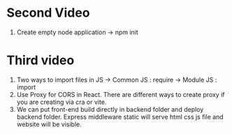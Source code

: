 # Second Video
1. Create empty node application -> npm init

# Third video
1. Two ways to import files in JS 
            -> Common JS : require
            -> Module JS : import
2. Use Proxy for CORS in React. There are different ways to create proxy if you are creating via cra or vite.
3. We can put front-end build directly in backend folder and deploy backend folder.
Express middleware static will serve html css js file and website will be visible.